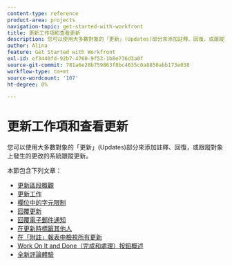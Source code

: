 ```yaml
---
content-type: reference
product-area: projects
navigation-topic: get-started-with-workfront
title: 更新工作項和查看更新
description: 您可以使用大多數對象的「更新」(Updates)部分來添加註釋、回復，或跟蹤對象上發生的更改的系統跟蹤更新。
author: Alina
feature: Get Started with Workfront
exl-id: ef3440fd-92b7-4760-9f53-1b0e736d3a0f
source-git-commit: 781a6e28b759863f8bc4635c0a8850abb173e038
workflow-type: tm+mt
source-wordcount: '107'
ht-degree: 0%

---
```


# 更新工作項和查看更新

您可以使用大多數對象的「更新」(Updates)部分來添加註釋、回復，或跟蹤對象上發生的更改的系統跟蹤更新。

本節包含下列文章：

* [更新區段概觀](../../workfront-basics/updating-work-items-and-viewing-updates/updates-tab-overview.md)
* [更新工作](../../workfront-basics/updating-work-items-and-viewing-updates/update-work.md)
* [欄位中的字元限制](../../workfront-basics/updating-work-items-and-viewing-updates/character-limits-in-fields.md)
* [回覆更新](../../workfront-basics/updating-work-items-and-viewing-updates/reply-to-updates.md)
* [回覆電子郵件通知](../../workfront-basics/updating-work-items-and-viewing-updates/reply-to-email-notifications.md)
* [在更新時標籤其他人](../../workfront-basics/updating-work-items-and-viewing-updates/tag-others-on-updates.md)
* [在「附註」報表中檢視所有更新](../../workfront-basics/updating-work-items-and-viewing-updates/view-all-updates-in-a-report.md)
* [Work On It and Done（完成和處理）按鈕概述](../../workfront-basics/updating-work-items-and-viewing-updates/work-on-it-and-done-buttons-accept-complete-work.md)
* [全新評論體驗](../../workfront-basics/updating-work-items-and-viewing-updates/unified-commenting-experience.md)

